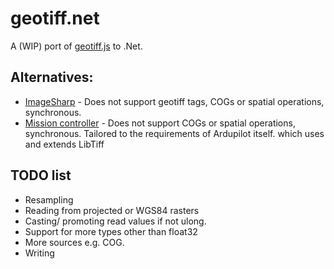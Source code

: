 # geotiff.net

A (WIP) port of [geotiff.js](https://geotiffjs.github.io/) to .Net.

## Alternatives:

- [ImageSharp](https://github.com/SixLabors/ImageSharp) - Does not support geotiff tags, COGs or spatial operations, synchronous.
- [Mission controller](https://github.com/ArduPilot/MissionPlanner/blob/cedabf7b610c0e54b8fe4409d903963faa69ab90/ExtLibs/Utilities/GeoTiff.cs) - Does not support COGs or spatial operations, synchronous. Tailored to the requirements of Ardupilot itself.
which uses and extends LibTiff 

## TODO list
- Resampling
- Reading from projected or WGS84 rasters
- Casting/ promoting read values if not ulong.
- Support for more types other than float32
- More sources e.g. COG.
- Writing
